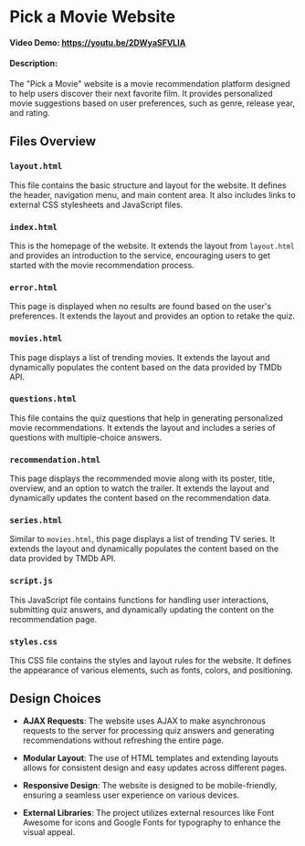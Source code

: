 # Pick a Movie Website

#### Video Demo:  <https://youtu.be/2DWyaSFVLIA>

#### Description:

The "Pick a Movie" website is a movie recommendation platform designed to help users discover their next favorite film. It provides personalized movie suggestions based on user preferences, such as genre, release year, and rating.

## Files Overview

### `layout.html`

This file contains the basic structure and layout for the website. It defines the header, navigation menu, and main content area. It also includes links to external CSS stylesheets and JavaScript files.

### `index.html`

This is the homepage of the website. It extends the layout from `layout.html` and provides an introduction to the service, encouraging users to get started with the movie recommendation process.

### `error.html`

This page is displayed when no results are found based on the user's preferences. It extends the layout and provides an option to retake the quiz.

### `movies.html`

This page displays a list of trending movies. It extends the layout and dynamically populates the content based on the data provided by TMDb API.

### `questions.html`

This file contains the quiz questions that help in generating personalized movie recommendations. It extends the layout and includes a series of questions with multiple-choice answers.

### `recommendation.html`

This page displays the recommended movie along with its poster, title, overview, and an option to watch the trailer. It extends the layout and dynamically updates the content based on the recommendation data.

### `series.html`

Similar to `movies.html`, this page displays a list of trending TV series. It extends the layout and dynamically populates the content based on the data provided by TMDb API.

### `script.js`

This JavaScript file contains functions for handling user interactions, submitting quiz answers, and dynamically updating the content on the recommendation page.

### `styles.css`

This CSS file contains the styles and layout rules for the website. It defines the appearance of various elements, such as fonts, colors, and positioning.

## Design Choices

- **AJAX Requests**: The website uses AJAX to make asynchronous requests to the server for processing quiz answers and generating recommendations without refreshing the entire page.

- **Modular Layout**: The use of HTML templates and extending layouts allows for consistent design and easy updates across different pages.

- **Responsive Design**: The website is designed to be mobile-friendly, ensuring a seamless user experience on various devices.

- **External Libraries**: The project utilizes external resources like Font Awesome for icons and Google Fonts for typography to enhance the visual appeal.
